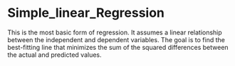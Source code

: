 # Simple_linear_Regression
This is the most basic form of regression. It assumes a linear relationship between the independent and dependent variables. The goal is to find the best-fitting line that minimizes the sum of the squared differences between the actual and predicted values.

